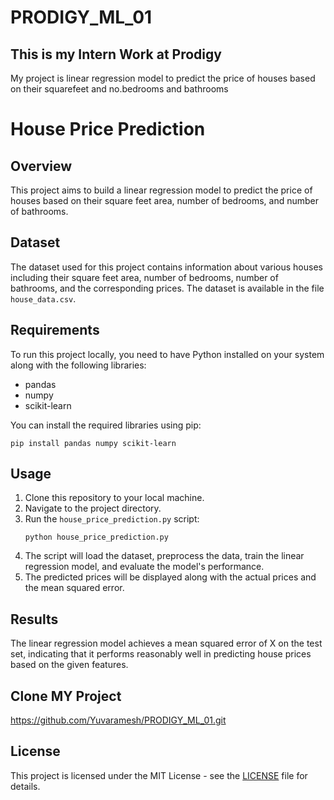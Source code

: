 # PRODIGY_ML_01

## This is my Intern Work at Prodigy
My project is
linear regression model to predict the price of houses based on their squarefeet and no.bedrooms and bathrooms



# House Price Prediction

## Overview
This project aims to build a linear regression model to predict the price of houses based on their square feet area, number of bedrooms, and number of bathrooms.

## Dataset
The dataset used for this project contains information about various houses including their square feet area, number of bedrooms, number of bathrooms, and the corresponding prices. The dataset is available in the file `house_data.csv`.

## Requirements
To run this project locally, you need to have Python installed on your system along with the following libraries:
- pandas
- numpy
- scikit-learn

You can install the required libraries using pip:
```
pip install pandas numpy scikit-learn
```

## Usage
1. Clone this repository to your local machine.
2. Navigate to the project directory.
3. Run the `house_price_prediction.py` script:
   ```
   python house_price_prediction.py
   ```
4. The script will load the dataset, preprocess the data, train the linear regression model, and evaluate the model's performance.
5. The predicted prices will be displayed along with the actual prices and the mean squared error.

## Results
The linear regression model achieves a mean squared error of X on the test set, indicating that it performs reasonably well in predicting house prices based on the given features.
## Clone MY Project
https://github.com/Yuvaramesh/PRODIGY_ML_01.git

## License
This project is licensed under the MIT License - see the [LICENSE](LICENSE) file for details.

